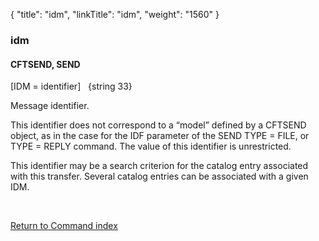 {
    "title": "idm",
    "linkTitle": "idm",
    "weight": "1560"
}<span id="idm"></span>

### idm

#### CFTSEND, SEND

\[IDM = identifier\]   {string
33}

Message identifier.

This identifier does not correspond to a “model” defined by a CFTSEND
object, as in the case for the IDF parameter of the SEND TYPE = FILE,
or TYPE = REPLY command. The value of this identifier is unrestricted.

This identifier may be a search criterion for the catalog entry associated
with this transfer. Several catalog entries can be associated with a given
IDM.

 

[Return to Command index](../../)

 
